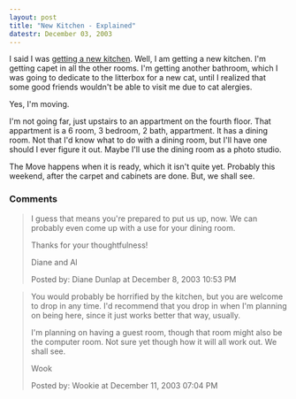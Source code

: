 ```yaml
---
layout: post
title: "New Kitchen - Explained"
datestr: December 03, 2003
---
```


I said I was <a href="2003/11/14/2003-11-14-256" title="New Kitchen">getting a new kitchen</a>.  Well, I am getting a new kitchen.  I'm getting capet in all the other rooms.  I'm getting another bathroom, which I was going to dedicate to the litterbox for a new cat, until I realized that some good friends wouldn't be able to visit me due to cat alergies.

Yes, I'm moving.

I'm not going far, just upstairs to an appartment on the fourth floor.  That appartment is a 6 room, 3 bedroom, 2 bath, appartment.  It has a dining room.  Not that I'd know what to do with a dining room, but I'll have one should I ever figure it out.  Maybe I'll use the dining room as a photo studio.

The Move happens when it is ready, which it isn't quite yet.  Probably this weekend, after the carpet and cabinets are done. But, we shall see.

### Comments

<blockquote>
I guess that means you're prepared to put us up, now. We can probably even come up with a use for your dining room.

Thanks for your thoughtfulness!

Diane and Al
<div class="comment-meta">Posted by: Diane Dunlap at December  8, 2003 10:53 PM</div> </blockquote>

<blockquote>
You would probably be horrified by the kitchen, but you are welcome to drop in any time.  I'd recommend that you drop in when I'm planning on being here, since it just works better that way, usually.

I'm planning on having a guest room, though that room might also be the computer room.  Not sure yet though how it will all work out.  We shall see.

Wook
<div class="comment-meta">Posted by: Wookie at December 11, 2003 07:04 PM</div> </blockquote>

